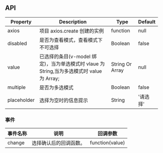 ## API

| Property | Description | Type | Default |
| --- | --- | --- | --- |
| axios | 项目 axios.create 创建的实例 | function | null |
| disabled | 是否为查看模式，查看模式下不可选择 | Boolean | false |
| value | 已选择的条目(v-model 绑定)，当为单选模式时 vlaue 为 String,当为多选模式时 value 为 Array; | String Or Array | null |
| multiple | 是否为多选模式 | Boolean | false |
| placeholder | 选择为空时的信息提示 | String | '请选择' |

### 事件

| 事件名称 | 说明                       | 回调参数        |
| -------- | -------------------------- | --------------- |
| change   | 选择确认后的回调函数。 | function(value) |
